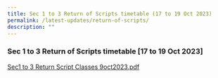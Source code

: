 ```yaml
---
title: Sec 1 to 3 Return of Scripts timetable (17 to 19 Oct 2023)
permalink: /latest-updates/return-of-scripts/
description: ""
---
```

### Sec 1 to 3 Return of Scripts timetable \[17 to 19 Oct 2023\]

[Sec1 to 3 Return Script Classes 9oct2023.pdf](/files/Latest%20Updates/sec1to3_returnscript_classes_9oct2023.pdf)